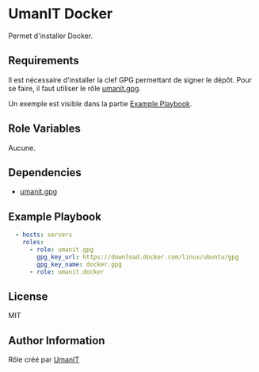 # UmanIT Docker

Permet d'installer Docker.

## Requirements

Il est nécessaire d'installer la clef GPG permettant de signer le dépôt.
Pour se faire, il faut utiliser le rôle [umanit.gpg](https://holygit.umanit.fr/umaninfra/ansible-subgroup/roles/umanit.gpg).

Un exemple est visible dans la partie [Example Playbook](#example-playbook).

## Role Variables

Aucune.

## Dependencies

- [umanit.gpg](https://holygit.umanit.fr/umaninfra/ansible-subgroup/roles/umanit.gpg)

## Example Playbook

```yaml
  - hosts: servers
    roles:
      - role: umanit.gpg
        gpg_key_url: https://download.docker.com/linux/ubuntu/gpg
        gpg_key_name: docker.gpg
      - role: umanit.docker
```

## License

MIT

## Author Information

Rôle créé par [UmanIT](https://www.umanit.fr/)
